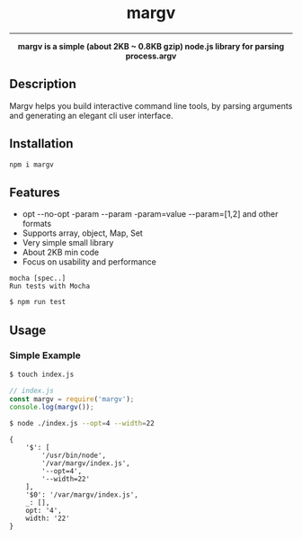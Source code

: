<h1 align="center"> margv </h1>
<hr>
<p align="center">
  <b >margv is a simple (about 2KB ~ 0.8KB gzip) node.js library for parsing process.argv</b>
</p>

## Description
Margv helps you build interactive command line tools, by parsing arguments and generating an elegant cli user interface.

## Installation

```bash
npm i margv
```

## Features

* opt --no-opt -param --param -param=value --param=[1,2] and other formats
* Supports array, object, Map, Set
* Very simple small library
* About 2KB min code
* Focus on usability and performance

```
mocha [spec..]
Run tests with Mocha
```

```bash
$ npm run test
```

## Usage

### Simple Example

```bash
$ touch index.js
```

```javascript
// index.js
const margv = require('margv');
console.log(margv());
```

```bash
$ node ./index.js --opt=4 --width=22
```
```
{
    '$': [
        '/usr/bin/node',
        '/var/margv/index.js',
        '--opt=4',
        '--width=22'
    ],
    '$0': '/var/margv/index.js',
    _: [],
    opt: '4',
    width: '22'
}
```

